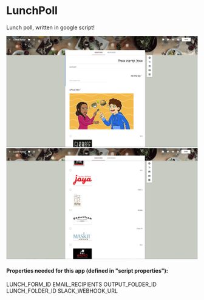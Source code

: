 # LunchPoll
Lunch poll, written in google script!

![alt text](screenshots/Form1.jpg)
![alt text](screenshots/Form2.jpg)

#### Properties needed for this app (defined in "script properties"):
LUNCH_FORM_ID
EMAIL_RECIPIENTS
OUTPUT_FOLDER_ID
LUNCH_FOLDER_ID
SLACK_WEBHOOK_URL
